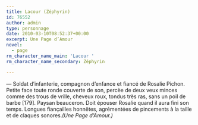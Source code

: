 ```yaml
---
title: Lacour (Zéphyrin)
id: 76552
author: admin
type: personnage
date: 2010-03-10T08:52:37+00:00
excerpt: Une Page d’Amour
novel:
  - page
rm_character_name_main: 'Lacour '
rm_character_name_secondary: Zéphyrin

---
```

— Soldat d&rsquo;infanterie, compagnon d&rsquo;enfance et fiancé de Rosalie Pichon. Petite face toute ronde couverte de son, percèe de deux veux minces comme des trous de vrille, cheveux roux, tondus très ras, sans un poil de barbe [179]. Paysan beauceron. Doit épouser Rosalie quand il aura fini son temps. Longues fiançailles honnêtes, agrémentées de pincements à la taille et de claques sonores._(Une Page d’Amour.)_